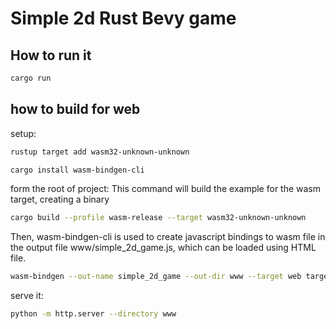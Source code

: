 # Simple 2d Rust Bevy game

## How to run it

```sh
cargo run
```

## how to build for web

setup:

```sh
rustup target add wasm32-unknown-unknown

cargo install wasm-bindgen-cli

```

form the root of project:
This command will build the example for the wasm target, creating a binary

```sh
cargo build --profile wasm-release --target wasm32-unknown-unknown
```

Then, wasm-bindgen-cli is used to create javascript bindings to wasm file in the output file
www/simple_2d_game.js, which can be loaded using HTML file.

```sh
wasm-bindgen --out-name simple_2d_game --out-dir www --target web target/wasm32-unknown-unknown/wasm-release/simple-2d-bevy-game.wasm
```

serve it:

```sh
python -m http.server --directory www
```
